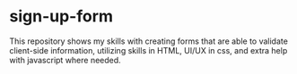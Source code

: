 # sign-up-form

This repository shows my skills with creating forms that are able to validate client-side information, utilizing skills in HTML, UI/UX in css, and extra help with javascript where needed.